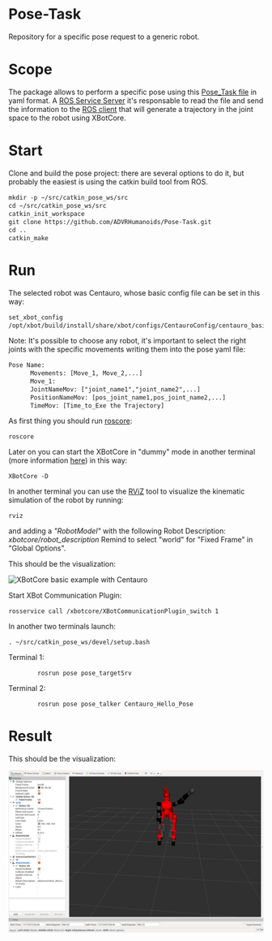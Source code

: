 # Pose-Task
Repository for a specific pose request to a generic robot.

# Scope

The package allows to perform a specific pose using this [Pose_Task file](https://github.com/ADVRHumanoids/Pose-Task/blob/master/configs/Pose_Task.yaml) in yaml format.
A [ROS Service Server](https://github.com/ADVRHumanoids/Pose-Task/blob/master/src/pose_targetSrv.cpp) it's responsable to read the file and send the information to the [ROS client](https://github.com/ADVRHumanoids/Pose-Task/blob/master/src/pose_talker.cpp) that  will generate a trajectory in the joint space to the robot using XBotCore.

# Start

Clone and build the pose project: there are several options to do it, but probably the easiest is using the catkin build tool from ROS.

```
mkdir -p ~/src/catkin_pose_ws/src
cd ~/src/catkin_pose_ws/src
catkin_init_workspace
git clone https://github.com/ADVRHumanoids/Pose-Task.git
cd ..
catkin_make
```

# Run

The selected robot was Centauro, whose basic config file can be set in this way:

```
set_xbot_config /opt/xbot/build/install/share/xbot/configs/CentauroConfig/centauro_basic.yaml
```

Note: It's possible to choose any robot, it's important to select the right joints with the specific movements writing them into the pose yaml file:


    Pose Name:
          Movements: [Move_1, Move_2,...]
          Move_1:
          JointNameMov: ["joint_name1","joint_name2",...]
          PositionNameMov: [pos_joint_name1,pos_joint_name2,...]
          TimeMov: [Time_to_Exe the Trajectory]


As first thing you should run [roscore](http://wiki.ros.org/roscore):

```
roscore
```

Later on you can start the XBotCore in "dummy" mode in another terminal (more information [here](https://github.com/ADVRHumanoids/XBotControl/wiki/Quick-XBotCore-Start)) in this way:

```
XBotCore -D
```

In another terminal you can use the [RViZ](http://wiki.ros.org/rviz) tool to visualize the kinematic simulation of the robot by running:

```
rviz
```
and adding a _"RobotModel"_ with the following Robot Description: _xbotcore/robot_description_
Remind to select "world" for "Fixed Frame" in "Global Options".

This should be the visualization:

![XBotCore basic example with Centauro](https://github.com/ADVRHumanoids/XBotControl/blob/master/xbotcore_centauro_basic.png)


Start XBot Communication Plugin:

```
rosservice call /xbotcore/XBotCommunicationPlugin_switch 1
```

In another two terminals launch:
``` 
. ~/src/catkin_pose_ws/devel/setup.bash
```
Terminal 1: 
            
            rosrun pose pose_targetSrv   
Terminal 2:  
            
            rosrun pose pose_talker Centauro_Hello_Pose 
                    
# Result

This should be the visualization:

![XBotCore basic example with Centauro](https://github.com/ADVRHumanoids/Pose-Task/blob/master/HelloPose_Centauro.png)

